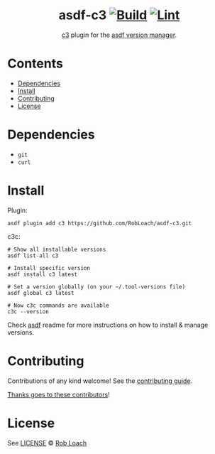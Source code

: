 <div align="center">

# asdf-c3 [![Build](https://github.com/RobLoach/asdf-c3/actions/workflows/build.yml/badge.svg)](https://github.com/RobLoach/asdf-c3/actions/workflows/build.yml) [![Lint](https://github.com/RobLoach/asdf-c3/actions/workflows/lint.yml/badge.svg)](https://github.com/RobLoach/asdf-c3/actions/workflows/lint.yml)

[c3](https://c3-lang.org/) plugin for the [asdf version manager](https://asdf-vm.com).

</div>

# Contents

- [Dependencies](#dependencies)
- [Install](#install)
- [Contributing](#contributing)
- [License](#license)

# Dependencies

- `git`
- `curl`

# Install

Plugin:

```shell
asdf plugin add c3 https://github.com/RobLoach/asdf-c3.git
```

c3c:

```shell
# Show all installable versions
asdf list-all c3

# Install specific version
asdf install c3 latest

# Set a version globally (on your ~/.tool-versions file)
asdf global c3 latest

# Now c3c commands are available
c3c --version
```

Check [asdf](https://github.com/asdf-vm/asdf) readme for more instructions on how to
install & manage versions.

# Contributing

Contributions of any kind welcome! See the [contributing guide](contributing.md).

[Thanks goes to these contributors](https://github.com/RobLoach/asdf-c3/graphs/contributors)!

# License

See [LICENSE](LICENSE) © [Rob Loach](https://github.com/RobLoach/)
